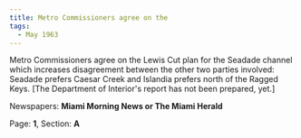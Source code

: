 ```yaml
---  
title: Metro Commissioners agree on the  
tags:  
  - May 1963  
---  
```

  
Metro Commissioners agree on the Lewis Cut plan for the Seadade channel which increases disagreement between the other two parties involved: Seadade prefers Caesar Creek and Islandia prefers north of the Ragged Keys. [The Department of Interior's report has not been prepared, yet.]  
  
Newspapers: **Miami Morning News or The Miami Herald**  
  
Page: **1**, Section: **A** 
